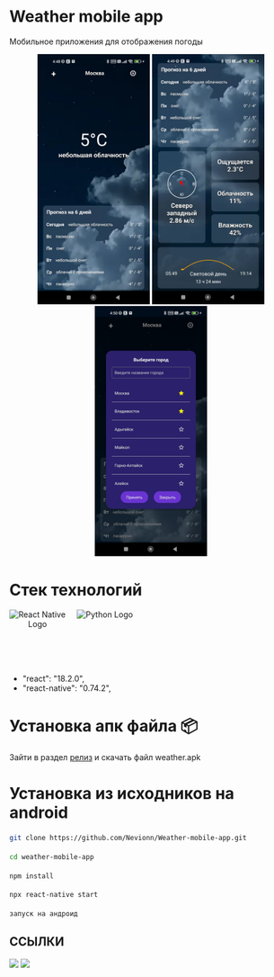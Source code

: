 # Weather mobile app

Мобильное приложения для отображения погоды

<p align="center">
 <img src="./preview/preview_1.jpg" alt="App preview1" width="200">
 <img src="./preview/preview_2.jpg" alt="App preview2" width="200">
 <img src="./preview/preview_3.jpg" alt="App preview2" width="200">
</p>

# Стек технологий

<div align="center" style="display: flex; align-items: center;">
  <img src="https://upload.wikimedia.org/wikipedia/commons/a/a7/React-icon.svg" alt="React Native Logo" width="100" height="100">
  <span style="margin: 0 10px; font-size: 24px;"> </span>
  <img src="https://upload.wikimedia.org/wikipedia/commons/4/4c/Typescript_logo_2020.svg" alt="Python Logo" width="100" height="100">
</div>

- "react": "18.2.0",
- "react-native": "0.74.2",

# Установка апк файла 📦

Зайти в раздел [релиз](https://gitlab.com/web4450122/weather-mobile-app/-/releases) и скачать файл weather.apk

# Установка из исходников на android

```bash
git clone https://github.com/Nevionn/Weather-mobile-app.git

cd weather-mobile-app

npm install

npx react-native start

запуск на андроид
```

## ССЫЛКИ

[<img src="https://gitlab.com/prolinux410/owl_dots/-/raw/main/.img/git_tg.png?ref_type=heads" width="100">](https://t.me/ancient_nevionn)
[<img src="https://gitlab.com/prolinux410/owl_dots/-/raw/main/.img/git_coffee.png?ref_type=heads" width="100">](https://www.donationalerts.com/r/nevion)
